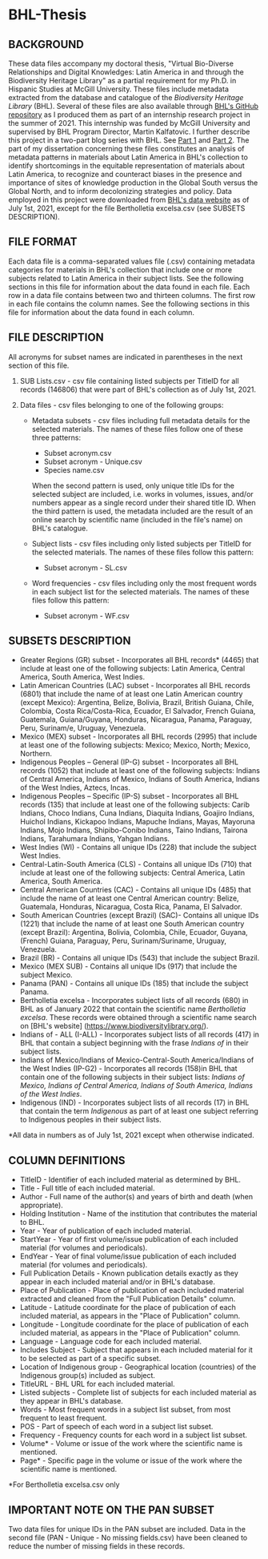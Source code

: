 # BHL-Thesis

## BACKGROUND

These data files accompany my doctoral thesis, "Virtual Bio-Diverse Relationships and Digital Knowledges: Latin America in and through the Biodiversity Heritage Library" as a partial requirement for my Ph.D. in Hispanic Studies at McGill University. These files include metadata extracted from the database and catalogue of the *Biodiversity Heritage Library* (BHL). Several of these files are also available through [BHL's GitHub repository](https://github.com/gbhl/bhl-us-data-sets/tree/master/Metadata-LatinAmerica) as I produced them as part of an internship research project in the summer of 2021. This internship was funded by McGill University and supervised by BHL Program Director, Martin Kalfatovic. I further describe this project in a two-part blog series with BHL. See [Part 1](https://blog.biodiversitylibrary.org/2021/11/understanding-bhl-through-metadata-patterns-of-bio-diverse-knowledge-production.html) and [Part 2](https://blog.biodiversitylibrary.org/2021/11/geopolitics-of-metadata-knowing-panama-through-biodiversity-heritage-library.html).
The part of my dissertation concerning these files constitutes an analysis of metadata patterns in materials about Latin America in BHL's collection to identify shortcomings in the equitable representation of materials about Latin America, to recognize and counteract biases in the presence and importance of sites of knowledge production in the Global South versus the Global North, and to inform decolonizing strategies and policy. 
Data employed in this project were downloaded from [BHL's data website](https://www.biodiversitylibrary.org/data) as of July 1st, 2021, except for the file Bertholletia excelsa.csv (see SUBSETS DESCRIPTION). 

## FILE FORMAT

Each data file is a comma-separated values file (.csv) containing metadata categories for materials in BHL's collection that include one or more subjects related to Latin America in their subject lists. See the following sections in this file for information about the data found in each file.
Each row in a data file contains between two and thirteen columns. The first row in each file contains the column names. See the following sections in this file for information about the data found in each column. 

## FILE DESCRIPTION

All acronyms for subset names are indicated in parentheses in the next section of this file. 

1. SUB Lists.csv - csv file containing listed subjects per TitleID for all records (146806) that were part of BHL's collection as of July 1st, 2021.

2. Data files - csv files belonging to one of the following groups:
	+ Metadata subsets - csv files including full metadata details for the selected materials. The names of these files follow one of these three patterns:
	
		+ Subset acronym.csv
		+ Subset acronym - Unique.csv
		+ Species name.csv
		
		When the second pattern is used, only unique title IDs for the selected subject are included, i.e. works in volumes, issues, and/or numbers appear as a single record under their shared title ID. When the third pattern is used, the metadata included are the result of an online search by scientific name (included in the file's name) on BHL's catalogue. 

	+ Subject lists - csv files including only listed subjects per TitleID for the selected materials. The names of these files follow this pattern:
		
		+ Subset acronym - SL.csv
		
	+ Word frequencies - csv files including only the most frequent words in each subject list for the selected materials. The names of these files follow this pattern:
		
		+ Subset acronym - WF.csv

## SUBSETS DESCRIPTION

+ Greater Regions (GR) subset - Incorporates all BHL records* (4465) that include at least one of the following subjects: Latin America, Central America, South America, West Indies. 
+ Latin American Countries (LAC) subset - Incorporates all BHL records (6801) that include the name of at least one Latin American country (except Mexico): Argentina, Belize, Bolivia, Brazil,  British Guiana, Chile, Colombia, Costa Rica/Costa-Rica, Ecuador, El Salvador, French Guiana, Guatemala, Guiana/Guyana, Honduras, Nicaragua, Panama, Paraguay, Peru, Surinam/e, Uruguay, Venezuela.
+ Mexico (MEX) subset - Incorporates all BHL records (2995) that include at least one of the following subjects: Mexico; Mexico, North; Mexico, Northern.
+ Indigenous Peoples – General (IP-G) subset - Incorporates all BHL records (1052) that include at least one of the following subjects: Indians of Central America, Indians of Mexico, Indians of South America, Indians of the West Indies, Aztecs, Incas. 
+ Indigenous Peoples – Specific (IP-S) subset - Incorporates all BHL records (135) that include at least one of the following subjects: Carib Indians, Choco Indians, Cuna Indians, Diaquita Indians, Goajiro Indians, Huichol Indians, Kickapoo Indians, Mapuche Indians, Mayas, Mayoruna Indians, Mojo Indians, Shipibo-Conibo Indians, Taino Indians, Tairona Indians, Tarahumara Indians, Yahgan Indians.
+ West Indies (WI) - Contains all unique IDs (228) that include the subject West Indies. 
+ Central-Latin-South America (CLS) - Contains all unique IDs (710) that include at least one of the following subjects: Central America, Latin America, South America. 
+ Central American Countries (CAC) - Contains all unique IDs (485) that include the name of at least one Central American country: Belize, Guatemala, Honduras, Nicaragua, Costa Rica, Panama, El Salvador.
+ South American Countries (except Brazil) (SAC)- Contains all unique IDs (1221) that include the name of at least one South American country (except Brazil): Argentina, Bolivia, Colombia, Chile, Ecuador, Guyana, (French) Guiana, Paraguay, Peru, Surinam/Suriname, Uruguay, Venezuela.
+ Brazil (BR) - Contains all unique IDs (543) that include the subject Brazil.
+ Mexico (MEX SUB) - Contains all unique IDs (917) that include the subject Mexico.
+ Panama (PAN) - Contains all unique IDs (185) that include the subject Panama.
+ Bertholletia excelsa - Incorporates subject lists of all records (680) in BHL as of January 2022 that contain the scientific name *Bertholletia excelsa*. These records were obtained through a scientific name search on [BHL's website] (https://www.biodiversitylibrary.org/).
+ Indians of - ALL (I-ALL) - Incorporates subject lists of all records (417) in BHL that contain a subject beginning with the frase *Indians of* in their subject lists.
+ Indians of Mexico/Indians of Mexico-Central-South America/Indians of the West Indies (IP-G2) - Incorporates all records (158)in BHL that contain one of the following subjects in their subject lists: *Indians of Mexico, Indians of Central America, Indians of South America, Indians of the West Indies*.
+ Indigenous (IND) - Incorporates subject lists of all records (17) in BHL that contain the term *Indigenous* as part of at least one subject referring to Indigenous peoples in their subject lists.

*All data in numbers as of July 1st, 2021 except when otherwise indicated. 

## COLUMN DEFINITIONS

+ TitleID - Identifier of each included material as determined by BHL. 
+ Title - Full title of each included material.
+ Author - Full name of the author(s) and years of birth and death (when appropriate).
+ Holding Institution - Name of the institution that contributes the material to BHL.
+ Year - Year of publication of each included material.
+ StartYear - Year of first volume/issue publication of each included material (for volumes and periodicals).
+ EndYear - Year of final volume/issue publication of each included material (for volumes and periodicals).
+ Full Publication Details - Known publication details exactly as they appear in each included material and/or in BHL's database. 
+ Place of Publication - Place of publication of each included material extracted and cleaned from the "Full Publication Details" column. 
+ Latitude - Latitude coordinate for the place of publication of each included material, as appears in the "Place of Publication" column. 
+ Longitude - Longitude coordinate for the place of publication of each included material, as appears in the "Place of Publication" column.
+ Language - Language code for each included material. 
+ Includes Subject - Subject that appears in each included material for it to be selected as part of a specific subset. 
+ Location of Indigenous group - Geographical location (countries) of the Indigenous group(s) included as subject.
+ TitleURL - BHL URL for each included material. 
+ Listed subjects - Complete list of subjects for each included material as they appear in BHL's database.
+ Words - Most frequent words in a subject list subset, from most frequent to least frequent. 
+ POS - Part of speech of each word in a subject list subset.
+ Frequency - Frequency counts for each word in a subject list subset. 
+ Volume* - Volume or issue of the work where the scientific name is mentioned. 
+ Page* - Specific page in the volume or issue of the work where the scientific name is mentioned. 

*For Bertholletia excelsa.csv only

## IMPORTANT NOTE ON THE PAN SUBSET

Two data files for unique IDs in the PAN subset are included. Data in the second file (PAN - Unique - No missing fields.csv) have been cleaned to reduce the number of missing fields in these records. 